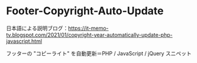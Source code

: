 # Footer-Copyright-Auto-Update

日本語による説明ブログ：https://it-memo-tv.blogspot.com/2021/01/copyright-year-automatically-update-php-javascript.html

フッターの "コピーライト" を自動更新＝PHP / JavaScript / jQuery スニペット
